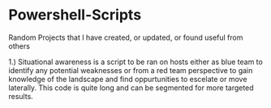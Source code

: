 # Powershell-Scripts
Random Projects that I have created, or updated, or found useful from others

1.) Situational awareness is a script to be ran on hosts either as blue team to identify any potential weaknesses or from a red team perspective to gain knowledge of the landscape and find oppurtunities to escelate or move laterally. This code is quite long and can be segmented for more targeted results. 
